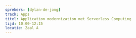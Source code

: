 ```yaml
---
sprekers: [dylan-de-jong]
track: Apps
titel: Application modernization met Serverless Computing
tijd: 10:00-12:15
locatie: Zaal A
---
```

